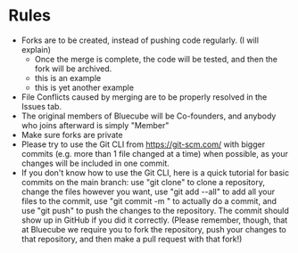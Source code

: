 # Rules
  - Forks are to be created, instead of pushing code regularly. (I will explain)
    - Once the merge is complete, the code will be tested, and then the fork will be archived.
    - this is an example
    - this is yet another example
  - File Conflicts caused by merging are to be properly resolved in the Issues tab.
  - The original members of Bluecube will be Co-founders, and anybody who joins afterward is simply "Member"
  - Make sure forks are private
  - Please try to use the Git CLI from https://git-scm.com/ with bigger commits (e.g. more than 1 file changed at a time) when possible, as your changes will be included in one commit.
  - If you don't know how to use the Git CLI, here is a quick tutorial for basic commits on the main branch: use "git clone" to clone a repository, change the files however you want, use "git add --all" to add all your files to the commit, use "git commit -m <commit message>" to actually do a commit, and use "git push" to push the changes to the repository. The commit should show up in GitHub if you did it correctly. (Please remember, though, that at Bluecube we require you to fork the repository, push your changes to that repository, and then make a pull request with that fork!)